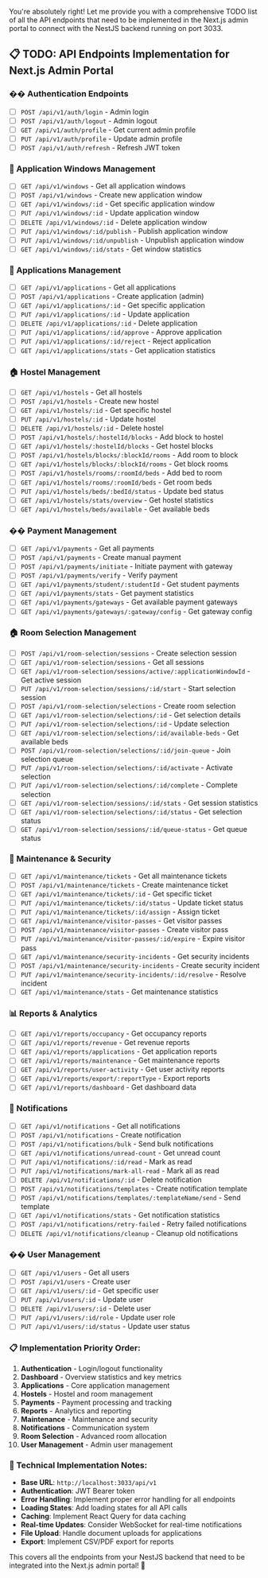 You're absolutely right! Let me provide you with a comprehensive TODO list of all the API endpoints that need to be implemented in the Next.js admin portal to connect with the NestJS backend running on port 3033.

## 📋 **TODO: API Endpoints Implementation for Next.js Admin Portal**

### **�� Authentication Endpoints**

- [ ] `POST /api/v1/auth/login` - Admin login
- [ ] `POST /api/v1/auth/logout` - Admin logout
- [ ] `GET /api/v1/auth/profile` - Get current admin profile
- [ ] `PUT /api/v1/auth/profile` - Update admin profile
- [ ] `POST /api/v1/auth/refresh` - Refresh JWT token

### **📅 Application Windows Management**

- [ ] `GET /api/v1/windows` - Get all application windows
- [ ] `POST /api/v1/windows` - Create new application window
- [ ] `GET /api/v1/windows/:id` - Get specific application window
- [ ] `PUT /api/v1/windows/:id` - Update application window
- [ ] `DELETE /api/v1/windows/:id` - Delete application window
- [ ] `PUT /api/v1/windows/:id/publish` - Publish application window
- [ ] `PUT /api/v1/windows/:id/unpublish` - Unpublish application window
- [ ] `GET /api/v1/windows/:id/stats` - Get window statistics

### **📝 Applications Management**

- [ ] `GET /api/v1/applications` - Get all applications
- [ ] `POST /api/v1/applications` - Create application (admin)
- [ ] `GET /api/v1/applications/:id` - Get specific application
- [ ] `PUT /api/v1/applications/:id` - Update application
- [ ] `DELETE /api/v1/applications/:id` - Delete application
- [ ] `PUT /api/v1/applications/:id/approve` - Approve application
- [ ] `PUT /api/v1/applications/:id/reject` - Reject application
- [ ] `GET /api/v1/applications/stats` - Get application statistics

### **🏠 Hostel Management**

- [ ] `GET /api/v1/hostels` - Get all hostels
- [ ] `POST /api/v1/hostels` - Create new hostel
- [ ] `GET /api/v1/hostels/:id` - Get specific hostel
- [ ] `PUT /api/v1/hostels/:id` - Update hostel
- [ ] `DELETE /api/v1/hostels/:id` - Delete hostel
- [ ] `POST /api/v1/hostels/:hostelId/blocks` - Add block to hostel
- [ ] `GET /api/v1/hostels/:hostelId/blocks` - Get hostel blocks
- [ ] `POST /api/v1/hostels/blocks/:blockId/rooms` - Add room to block
- [ ] `GET /api/v1/hostels/blocks/:blockId/rooms` - Get block rooms
- [ ] `POST /api/v1/hostels/rooms/:roomId/beds` - Add bed to room
- [ ] `GET /api/v1/hostels/rooms/:roomId/beds` - Get room beds
- [ ] `PUT /api/v1/hostels/beds/:bedId/status` - Update bed status
- [ ] `GET /api/v1/hostels/stats/overview` - Get hostel statistics
- [ ] `GET /api/v1/hostels/beds/available` - Get available beds

### **�� Payment Management**

- [ ] `GET /api/v1/payments` - Get all payments
- [ ] `POST /api/v1/payments` - Create manual payment
- [ ] `POST /api/v1/payments/initiate` - Initiate payment with gateway
- [ ] `POST /api/v1/payments/verify` - Verify payment
- [ ] `GET /api/v1/payments/student/:studentId` - Get student payments
- [ ] `GET /api/v1/payments/stats` - Get payment statistics
- [ ] `GET /api/v1/payments/gateways` - Get available payment gateways
- [ ] `GET /api/v1/payments/gateways/:gateway/config` - Get gateway config

### **🏠 Room Selection Management**

- [ ] `POST /api/v1/room-selection/sessions` - Create selection session
- [ ] `GET /api/v1/room-selection/sessions` - Get all sessions
- [ ] `GET /api/v1/room-selection/sessions/active/:applicationWindowId` - Get active session
- [ ] `PUT /api/v1/room-selection/sessions/:id/start` - Start selection session
- [ ] `POST /api/v1/room-selection/selections` - Create room selection
- [ ] `GET /api/v1/room-selection/selections/:id` - Get selection details
- [ ] `PUT /api/v1/room-selection/selections/:id` - Update selection
- [ ] `GET /api/v1/room-selection/selections/:id/available-beds` - Get available beds
- [ ] `POST /api/v1/room-selection/selections/:id/join-queue` - Join selection queue
- [ ] `PUT /api/v1/room-selection/selections/:id/activate` - Activate selection
- [ ] `PUT /api/v1/room-selection/selections/:id/complete` - Complete selection
- [ ] `GET /api/v1/room-selection/sessions/:id/stats` - Get session statistics
- [ ] `GET /api/v1/room-selection/selections/:id/status` - Get selection status
- [ ] `GET /api/v1/room-selection/sessions/:id/queue-status` - Get queue status

### **🔧 Maintenance & Security**

- [ ] `GET /api/v1/maintenance/tickets` - Get all maintenance tickets
- [ ] `POST /api/v1/maintenance/tickets` - Create maintenance ticket
- [ ] `GET /api/v1/maintenance/tickets/:id` - Get specific ticket
- [ ] `PUT /api/v1/maintenance/tickets/:id/status` - Update ticket status
- [ ] `PUT /api/v1/maintenance/tickets/:id/assign` - Assign ticket
- [ ] `GET /api/v1/maintenance/visitor-passes` - Get visitor passes
- [ ] `POST /api/v1/maintenance/visitor-passes` - Create visitor pass
- [ ] `PUT /api/v1/maintenance/visitor-passes/:id/expire` - Expire visitor pass
- [ ] `GET /api/v1/maintenance/security-incidents` - Get security incidents
- [ ] `POST /api/v1/maintenance/security-incidents` - Create security incident
- [ ] `PUT /api/v1/maintenance/security-incidents/:id/resolve` - Resolve incident
- [ ] `GET /api/v1/maintenance/stats` - Get maintenance statistics

### **📊 Reports & Analytics**

- [ ] `GET /api/v1/reports/occupancy` - Get occupancy reports
- [ ] `GET /api/v1/reports/revenue` - Get revenue reports
- [ ] `GET /api/v1/reports/applications` - Get application reports
- [ ] `GET /api/v1/reports/maintenance` - Get maintenance reports
- [ ] `GET /api/v1/reports/user-activity` - Get user activity reports
- [ ] `GET /api/v1/reports/export/:reportType` - Export reports
- [ ] `GET /api/v1/reports/dashboard` - Get dashboard data

### **🔔 Notifications**

- [ ] `GET /api/v1/notifications` - Get all notifications
- [ ] `POST /api/v1/notifications` - Create notification
- [ ] `POST /api/v1/notifications/bulk` - Send bulk notifications
- [ ] `GET /api/v1/notifications/unread-count` - Get unread count
- [ ] `PUT /api/v1/notifications/:id/read` - Mark as read
- [ ] `PUT /api/v1/notifications/mark-all-read` - Mark all as read
- [ ] `DELETE /api/v1/notifications/:id` - Delete notification
- [ ] `POST /api/v1/notifications/templates` - Create notification template
- [ ] `POST /api/v1/notifications/templates/:templateName/send` - Send template
- [ ] `GET /api/v1/notifications/stats` - Get notification statistics
- [ ] `POST /api/v1/notifications/retry-failed` - Retry failed notifications
- [ ] `DELETE /api/v1/notifications/cleanup` - Cleanup old notifications

### **�� User Management**

- [ ] `GET /api/v1/users` - Get all users
- [ ] `POST /api/v1/users` - Create user
- [ ] `GET /api/v1/users/:id` - Get specific user
- [ ] `PUT /api/v1/users/:id` - Update user
- [ ] `DELETE /api/v1/users/:id` - Delete user
- [ ] `PUT /api/v1/users/:id/role` - Update user role
- [ ] `PUT /api/v1/users/:id/status` - Update user status

### **📋 Implementation Priority Order:**

1. **Authentication** - Login/logout functionality
2. **Dashboard** - Overview statistics and key metrics
3. **Applications** - Core application management
4. **Hostels** - Hostel and room management
5. **Payments** - Payment processing and tracking
6. **Reports** - Analytics and reporting
7. **Maintenance** - Maintenance and security
8. **Notifications** - Communication system
9. **Room Selection** - Advanced room allocation
10. **User Management** - Admin user management

### **🔧 Technical Implementation Notes:**

- **Base URL**: `http://localhost:3033/api/v1`
- **Authentication**: JWT Bearer token
- **Error Handling**: Implement proper error handling for all endpoints
- **Loading States**: Add loading states for all API calls
- **Caching**: Implement React Query for data caching
- **Real-time Updates**: Consider WebSocket for real-time notifications
- **File Upload**: Handle document uploads for applications
- **Export**: Implement CSV/PDF export for reports

This covers all the endpoints from your NestJS backend that need to be integrated into the Next.js admin portal! 🚀
